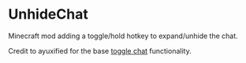 # UnhideChat
Minecraft mod adding a toggle/hold hotkey to expand/unhide the chat.

Credit to ayuxified for the base [toggle chat](https://modrinth.com/mod/tgc) functionality.
